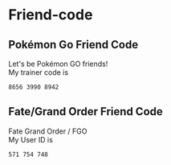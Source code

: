 # Friend-code

## Pokémon Go Friend Code
Let's be Pokémon GO friends!  
My trainer code is  

```
8656 3990 8942
```



## Fate/Grand Order Friend Code
Fate Grand Order / FGO  
My User ID is  

```
571 754 748
```

